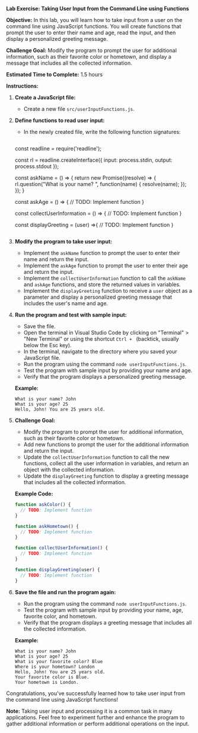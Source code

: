 **Lab Exercise: Taking User Input from the Command Line using Functions**

**Objective:** In this lab, you will learn how to take input from a user on the command line using JavaScript functions. You will create functions that prompt the user to enter their name and age, read the input, and then display a personalized greeting message.

**Challenge Goal:** Modify the program to prompt the user for additional information, such as their favorite color or hometown, and display a message that includes all the collected information.

**Estimated Time to Complete:** 1.5 hours

**Instructions:**

1. **Create a JavaScript file:**

   - Create a new file `src/userInputFunctions.js`.

2. **Define functions to read user input:**

   - In the newly created file, write the following function signatures:

     ```javascript
    const readline = require('readline');

    const rl = readline.createInterface({
      input: process.stdin,
      output: process.stdout
    });

    const askName = () => {
      return new Promise((resolve) => {
        rl.question("What is your name? ", function(name) {
          resolve(name);
        });
      });
    }
    
     const askAge = () => {
       // TODO: Implement function
     }

     const collectUserInformation = () => {
       // TODO: Implement function
     }

     const displayGreeting = (user) =>{
       // TODO: Implement function
     }
     ```

3. **Modify the program to take user input:**

   - Implement the `askName` function to prompt the user to enter their name and return the input.
   - Implement the `askAge` function to prompt the user to enter their age and return the input.
   - Implement the `collectUserInformation` function to call the `askName` and `askAge` functions, and store the returned values in variables.
   - Implement the `displayGreeting` function to receive a `user` object as a parameter and display a personalized greeting message that includes the user's name and age.

4. **Run the program and test with sample input:**

   - Save the file.
   - Open the terminal in Visual Studio Code by clicking on "Terminal" > "New Terminal" or using the shortcut `Ctrl + ` (backtick, usually below the Esc key).
   - In the terminal, navigate to the directory where you saved your JavaScript file.
   - Run the program using the command `node userInputFunctions.js`.
   - Test the program with sample input by providing your name and age.
   - Verify that the program displays a personalized greeting message.

   **Example:**

   ```
   What is your name? John
   What is your age? 25
   Hello, John! You are 25 years old.
   ```

5. **Challenge Goal:**

   - Modify the program to prompt the user for additional information, such as their favorite color or hometown.
   - Add new functions to prompt the user for the additional information and return the input.
   - Update the `collectUserInformation` function to call the new functions, collect all the user information in variables, and return an object with the collected information.
   - Update the `displayGreeting` function to display a greeting message that includes all the collected information.

   **Example Code:**

   ```javascript
   function askColor() {
     // TODO: Implement function
   }

   function askHometown() {
     // TODO: Implement function
   }

   function collectUserInformation() {
     // TODO: Implement function
   }

   function displayGreeting(user) {
     // TODO: Implement function
   }
   ```

6. **Save the file and run the program again:**

   - Run the program using the command `node userInputFunctions.js`.
   - Test the program with sample input by providing your name, age, favorite color, and hometown.
   - Verify that the program displays a greeting message that includes all the collected information.

   **Example:**

   ```
   What is your name? John
   What is your age? 25
   What is your favorite color? Blue
   Where is your hometown? London
   Hello, John! You are 25 years old.
   Your favorite color is Blue.
   Your hometown is London.
   ```

Congratulations, you've successfully learned how to take user input from the command line using JavaScript functions!

**Note:** Taking user input and processing it is a common task in many applications. Feel free to experiment further and enhance the program to gather additional information or perform additional operations on the input.